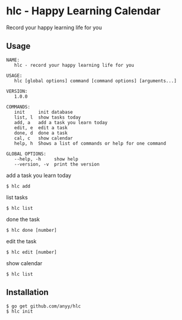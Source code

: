 # hlc - Happy Learning Calendar
Record your happy learning life for you

## Usage
```
NAME:
   hlc - record your happy learning life for you

USAGE:
   hlc [global options] command [command options] [arguments...]

VERSION:
   1.0.0

COMMANDS:
   init     init database
   list, l  show tasks today
   add, a   add a task you learn today
   edit, e  edit a task
   done, d  done a task
   cal, c   show calendar
   help, h  Shows a list of commands or help for one command

GLOBAL OPTIONS:
   --help, -h     show help
   --version, -v  print the version
```

add a task you learn today
```
$ hlc add
```

list tasks
```
$ hlc list
```

done the task
```
$ hlc done [number]
```

edit the task
```
$ hlc edit [number]
```

show calendar
```
$ hlc list
```

## Installation
```
$ go get github.com/anyy/hlc
$ hlc init
```

